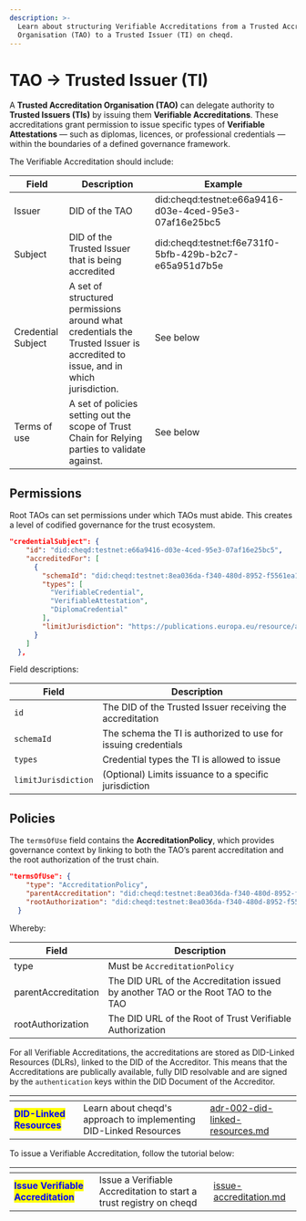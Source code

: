 ```yaml
---
description: >-
  Learn about structuring Verifiable Accreditations from a Trusted Accreditation
  Organisation (TAO) to a Trusted Issuer (TI) on cheqd.
---
```


# TAO -> Trusted Issuer (TI)

A **Trusted Accreditation Organisation (TAO)** can delegate authority to **Trusted Issuers (TIs)** by issuing them **Verifiable Accreditations**. These accreditations grant permission to issue specific types of **Verifiable Attestations** — such as diplomas, licences, or professional credentials — within the boundaries of a defined governance framework.

The Verifiable Accreditation should include:

| Field              | Description                                                                                                                    | Example                                                |
| ------------------ | ------------------------------------------------------------------------------------------------------------------------------ | ------------------------------------------------------ |
| Issuer             | DID of the TAO                                                                                                                 | did:cheqd:testnet:e66a9416-d03e-4ced-95e3-07af16e25bc5 |
| Subject            | DID of the Trusted Issuer that is being accredited                                                                             | did:cheqd:testnet:f6e731f0-5bfb-429b-b2c7-e65a951d7b5e |
| Credential Subject | A set of structured permissions around what credentials the Trusted Issuer is accredited to issue, and in which jurisdiction.  | See below                                              |
| Terms of use       | A set of policies setting out the scope of Trust Chain for Relying parties to validate against.                                | See below                                              |

## Permissions

Root TAOs can set permissions under which TAOs must abide. This creates a level of codified governance for the trust ecosystem.

```json
"credentialSubject": {
    "id": "did:cheqd:testnet:e66a9416-d03e-4ced-95e3-07af16e25bc5",
    "accreditedFor": [
      {
        "schemaId": "did:cheqd:testnet:8ea036da-f340-480d-8952-f5561ea1763c/resources/b10146d7-0d0f-41e0-8ee3-c76db64890be",
        "types": [
          "VerifiableCredential",
          "VerifiableAttestation",
          "DiplomaCredential"
        ],
        "limitJurisdiction": "https://publications.europa.eu/resource/authority/atu/FIN"
      }
    ]
  },

```

Field descriptions:

| Field               | Description                                                    |
| ------------------- | -------------------------------------------------------------- |
| `id`                | The DID of the Trusted Issuer receiving the accreditation      |
| `schemaId`          | The schema the TI is authorized to use for issuing credentials |
| `types`             | Credential types the TI is allowed to issue                    |
| `limitJurisdiction` | (Optional) Limits issuance to a specific jurisdiction          |

## Policies

The `termsOfUse` field contains the **AccreditationPolicy**, which provides governance context by linking to both the TAO’s parent accreditation and the root authorization of the trust chain.

```json
"termsOfUse": {
    "type": "AccreditationPolicy",
    "parentAccreditation": "did:cheqd:testnet:8ea036da-f340-480d-8952-f5561ea1763c/resources/18de60ec-bed1-42e5-980c-601c432bc60b",
    "rootAuthorization": "did:cheqd:testnet:8ea036da-f340-480d-8952-f5561ea1763c/resources/18de60ec-bed1-42e5-980c-601c432bc60b"
  }

```

Whereby:

| Field               | Description                                                                       |
| ------------------- | --------------------------------------------------------------------------------- |
| type                | Must be `AccreditationPolicy`                                                     |
| parentAccreditation | The DID URL of the Accreditation issued by another TAO or the Root TAO to the TAO |
| rootAuthorization   | The DID URL of the Root of Trust Verifiable Authorization                         |

For all Verifiable Accreditations, the accreditations are stored as DID-Linked Resources (DLRs), linked to the DID of the Accreditor. This means that the Accreditations are publically available, fully DID resolvable and are signed by the `authentication` keys within the DID Document of the Accreditor.

<table data-card-size="large" data-view="cards"><thead><tr><th></th><th></th><th data-hidden data-card-target data-type="content-ref"></th></tr></thead><tbody><tr><td><mark style="color:blue;"><strong>DID-Linked Resources</strong></mark></td><td>Learn about cheqd's approach to implementing DID-Linked Resources</td><td><a href="../../../architecture/adr-list/adr-002-did-linked-resources.md">adr-002-did-linked-resources.md</a></td></tr></tbody></table>

To issue a Verifiable Accreditation, follow the tutorial below:

<table data-card-size="large" data-view="cards"><thead><tr><th></th><th></th><th data-hidden data-card-target data-type="content-ref"></th></tr></thead><tbody><tr><td><mark style="color:blue;"><strong>Issue Verifiable Accreditation</strong></mark></td><td>Issue a Verifiable Accreditation to start a trust registry on cheqd</td><td><a href="../set-up/issue-accreditation.md">issue-accreditation.md</a></td></tr></tbody></table>
